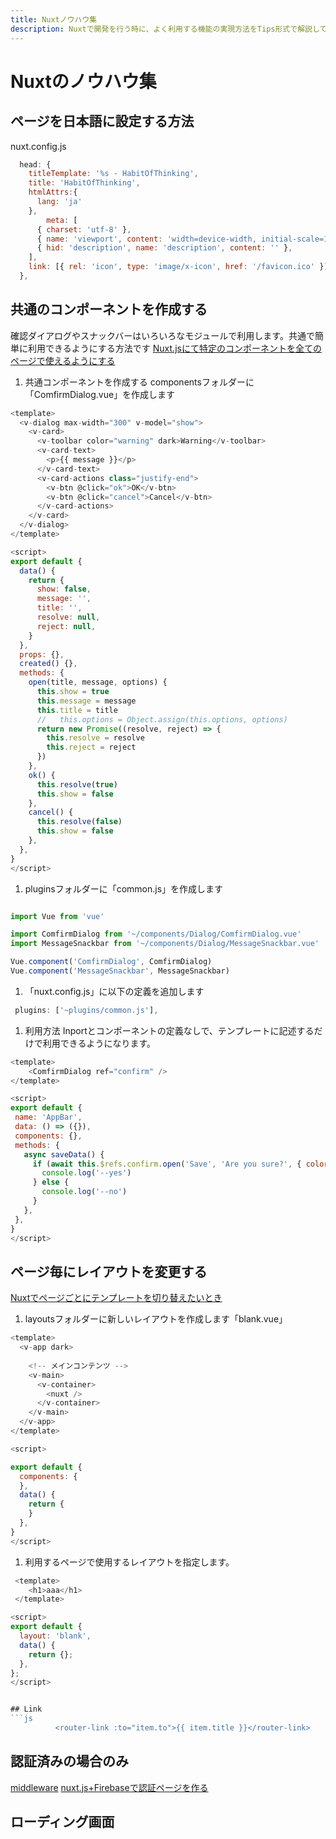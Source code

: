 ```yaml
---
title: Nuxtノウハウ集
description: Nuxtで開発を行う時に、よく利用する機能の実現方法をTips形式で解説しています
---
```


# Nuxtのノウハウ集

## ページを日本語に設定する方法
nuxt.config.js
```js
  head: {
    titleTemplate: '%s - HabitOfThinking',
    title: 'HabitOfThinking',
    htmlAttrs:{
      lang: 'ja'
    },
        meta: [
      { charset: 'utf-8' },
      { name: 'viewport', content: 'width=device-width, initial-scale=1' },
      { hid: 'description', name: 'description', content: '' },
    ],
    link: [{ rel: 'icon', type: 'image/x-icon', href: '/favicon.ico' }],
  },
```

<template lang="pug"> h1.red Hello {{ name }}! </template>


## 共通のコンポーネントを作成する

確認ダイアログやスナックバーはいろいろなモジュールで利用します。共通で簡単に利用できるようにする方法です
[Nuxt.jsにて特定のコンポーネントを全てのページで使えるようにする](https://crieit.net/posts/Nuxt-js)
1. 共通コンポーネントを作成する
componentsフォルダーに「ComfirmDialog.vue」を作成します
```js
<template>
  <v-dialog max-width="300" v-model="show">
    <v-card>
      <v-toolbar color="warning" dark>Warning</v-toolbar>
      <v-card-text>
        <p>{{ message }}</p>
      </v-card-text>
      <v-card-actions class="justify-end">
        <v-btn @click="ok">OK</v-btn>
        <v-btn @click="cancel">Cancel</v-btn>
      </v-card-actions>
    </v-card>
  </v-dialog>
</template>

<script>
export default {
  data() {
    return {
      show: false,
      message: '',
      title: '',
      resolve: null,
      reject: null,
    }
  },
  props: {},
  created() {},
  methods: {
    open(title, message, options) {
      this.show = true
      this.message = message
      this.title = title
      //   this.options = Object.assign(this.options, options)
      return new Promise((resolve, reject) => {
        this.resolve = resolve
        this.reject = reject
      })
    },
    ok() {
      this.resolve(true)
      this.show = false
    },
    cancel() {
      this.resolve(false)
      this.show = false
    },
  },
}
</script>

```

1. pluginsフォルダーに「common.js」を作成します
```js

import Vue from 'vue'

import ComfirmDialog from '~/components/Dialog/ComfirmDialog.vue'
import MessageSnackbar from '~/components/Dialog/MessageSnackbar.vue'

Vue.component('ComfirmDialog', ComfirmDialog)
Vue.component('MessageSnackbar', MessageSnackbar)

```

1. 「nuxt.config.js」に以下の定義を追加します


```js
 plugins: ['~plugins/common.js'],
 ```

 1. 利用方法
Inportとコンポーネントの定義なしで、テンプレートに記述するだけで利用できるようになります。


 ```js
<template>
     <ComfirmDialog ref="confirm" />
</template>

<script>
export default {
  name: 'AppBar',
  data: () => ({}),
  components: {},
  methods: {
    async saveData() {
      if (await this.$refs.confirm.open('Save', 'Are you sure?', { color: 'red' })) {
        console.log('--yes')
      } else {
        console.log('--no')
      }
    },
  },
}
</script>
 ```

 ## ページ毎にレイアウトを変更する

[Nuxtでページごとにテンプレートを切り替えたいとき](https://qiita.com/titaniumkun/items/64d8d73d712e2cb787cd)

1. layoutsフォルダーに新しいレイアウトを作成します「blank.vue」
```js
<template>
  <v-app dark>
    
    <!-- メインコンテンツ -->
    <v-main>
      <v-container>
        <nuxt />
      </v-container>
    </v-main>
  </v-app>
</template>

<script>

export default {
  components: {
  },
  data() {
    return {
    }
  },
}
</script>

```
1. 利用するページで使用するレイアウトを指定します。
```js
 <template>
    <h1>aaa</h1> 
 </template>

<script>
export default {
  layout: 'blank',
  data() {
    return {};
  },
};
</script>


## Link
```js
          <router-link :to="item.to">{{ item.title }}</router-link>
```

## 認証済みの場合のみ
[middleware](https://ja.nuxtjs.org/docs/2.x/directory-structure/middleware/)
[nuxt.js+Firebaseで認証ページを作る](https://inadati.hatenablog.com/entry/2019/10/01/213356)

## ローディング画面
[](https://ja.nuxtjs.org/docs/2.x/features/loading/)